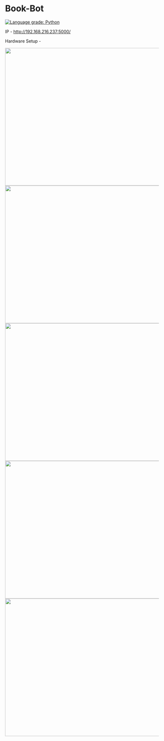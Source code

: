 # Book-Bot

[![Language grade: Python](https://img.shields.io/lgtm/grade/python/g/souvik0306/Book-Bot.svg?logo=lgtm&logoWidth=18)](https://lgtm.com/projects/g/souvik0306/Book-Bot/context:python)

IP - http://192.168.216.237:5000/

Hardware Setup - 

<img src="https://github.com/souvik0306/Book-Bot/blob/master/Photos/a.jpeg" width="650" height="450">
<img src="https://github.com/souvik0306/Book-Bot/tree/master/Photos/b.jpeg" width="650" height="450">
<img src="https://github.com/souvik0306/Book-Bot/tree/master/Photos/c.jpeg" width="650" height="450">
<img src="https://github.com/souvik0306/Book-Bot/tree/master/Photos/d.jpeg" width="650" height="450">
<img src="https://github.com/souvik0306/Book-Bot/tree/master/Photos/e.jpeg" width="650" height="450">




